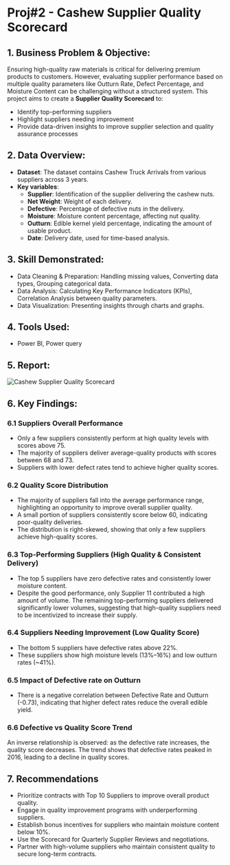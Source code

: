# Proj#2 - Cashew Supplier Quality Scorecard
## 1.	Business Problem & Objective:
Ensuring high-quality raw materials is critical for delivering premium products to customers. However, evaluating supplier performance based on multiple quality parameters like Outturn Rate, Defect Percentage, and Moisture Content can be challenging without a structured system.
This project aims to create a **Supplier Quality Scorecard** to:
- Identify top-performing suppliers
- Highlight suppliers needing improvement
- Provide data-driven insights to improve supplier selection and quality assurance processes

## 2.	Data Overview:
- **Dataset**: The dataset contains Cashew Truck Arrivals from various suppliers across 3 years.
- **Key variables**:
  + **Supplier**: Identification of the supplier delivering the cashew nuts.
  + **Net Weight**: Weight of each delivery.
  + **Defective**: Percentage of defective nuts in the delivery.
  + **Moisture**: Moisture content percentage, affecting nut quality.
  + **Outturn**: Edible kernel yield percentage, indicating the amount of usable product.
  + **Date**: Delivery date, used for time-based analysis.
## 3.	Skill Demonstrated:
- Data Cleaning & Preparation: Handling missing values, Converting data types, Grouping categorical data.
- Data Analysis: Calculating Key Performance Indicators (KPIs), Correlation Analysis between quality parameters.
- Data Visualization: Presenting insights through charts and graphs.
## 4.	Tools Used:
- Power BI, Power query
## 5.	Report:
![Cashew Supplier Quality Scorecard](https://github.com/user-attachments/assets/264b1304-6aa7-49a9-a2e0-547c66f3f18e)

## 6.	Key Findings:
### 6.1 Suppliers Overall Performance
- Only a few suppliers consistently perform at high quality levels with scores above 75.
- The majority of suppliers deliver average-quality products with scores between 68 and 73.
- Suppliers with lower defect rates tend to achieve higher quality scores.
### 6.2 Quality Score Distribution
- The majority of suppliers fall into the average performance range, highlighting an opportunity to improve overall supplier quality.
- A small portion of suppliers consistently score below 60, indicating poor-quality deliveries.
- The distribution is right-skewed, showing that only a few suppliers achieve high-quality scores.
### 6.3 Top-Performing Suppliers (High Quality & Consistent Delivery)
- The top 5 suppliers have zero defective rates and consistently lower moisture content.
- Despite the good performance, only Supplier 11 contributed a high amount of volume. The remaining top-performing suppliers delivered significantly lower volumes, suggesting that high-quality suppliers need to be incentivized to increase their supply.
### 6.4 Suppliers Needing Improvement (Low Quality Score)
- The bottom 5 suppliers have defective rates above 22%.
- These suppliers show high moisture levels (13%–16%) and low outturn rates (~41%).
### 6.5 Impact of Defective rate on Outturn
- There is a negative correlation between Defective Rate and Outturn (-0.73), indicating that higher defect rates reduce the overall edible yield.
### 6.6 Defective vs Quality Score Trend
An inverse relationship is observed: as the defective rate increases, the quality score decreases.
The trend shows that defective rates peaked in 2016, leading to a decline in quality scores.

## 7. Recommendations
- Prioritize contracts with Top 10 Suppliers to improve overall product quality.
- Engage in quality improvement programs with underperforming suppliers.
- Establish bonus incentives for suppliers who maintain moisture content below 10%.
- Use the Scorecard for Quarterly Supplier Reviews and negotiations.
- Partner with high-volume suppliers who maintain consistent quality to secure long-term contracts.
